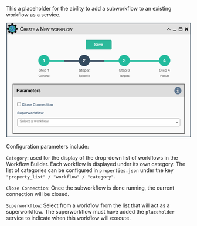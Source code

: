 This a placeholder for the ability to add a subworkflow to an existing
workflow as a service.

![Subworkflow Service](../../_static/automation/builtin_service_types/workflow.png)

Configuration parameters include:

`Category`: used for the display of the drop-down list of workflows in the Workflow Builder.
  Each workflow is displayed under its own category. The list of categories can be configured
  in `properties.json` under the key `"property_list" / "workflow" / "category"`.

`Close Connection`: Once the subworkflow is done running, the current
  connection will be closed.
  
`Superworkflow`:  Select from a workflow from the list that will act as a 
  superworkflow.  The superworkflow must have added the `placeholder`
  service to indicate when this workflow will execute.